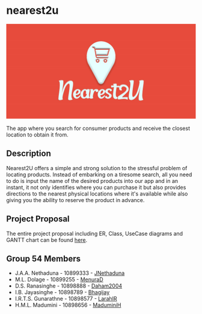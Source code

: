 # nearest2u

![Logo](./static/Logo.jpg)

The app where you search for consumer products and receive the closest location to obtain it from.

## Description

Nearest2U offers a simple and strong solution to the stressful problem of locating products. Instead of embarking on a tiresome search, all you need to do is input the name of the desired products into our app and in an instant, it not only identifies where you can purchase it but also provides directions to the nearest physical locations where it's available while also giving you the ability to reserve the product in advance.

## Project Proposal

The entire project proposal including ER, Class, UseCase diagrams and GANTT chart can be found [here](https://liveplymouthac-my.sharepoint.com/:b:/g/personal/10899255_students_plymouth_ac_uk/EWvTmrSFNYVGkapR0tJumRMBLGTMAPALKtdgnnfRoiIemA?e=kNObPj).

## Group 54 Members

- J.A.A. Nethaduna - 10899333 - [JNethaduna](https://github.com/JNethaduna)
- M.L. Dolage - 10899255 - [MenuraD](https://github.com/MenuraD)
- D.S. Ranasinghe - 10898888 - [Daham2004](https://github.com/Daham2004)
- I.B. Jayasinghe - 10898789 - [Bhagijay](https://github.com/Bhagijay)
- I.R.T.S. Gunarathne - 10898577 - [LarahIR](https://github.com/LarahIR)
- H.M.L. Madumini - 10898656 - [MaduminiH](https://github.com/MaduminiH)
